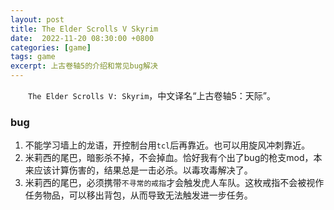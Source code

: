 ```yaml
---
layout: post
title: The Elder Scrolls V Skyrim
date:  2022-11-20 08:30:00 +0800
categories: [game]
tags: game
excerpt: 上古卷轴5的介绍和常见bug解决
---
```


&emsp;&emsp;`The Elder Scrolls V: Skyrim`，中文译名“上古卷轴5：天际”。


### bug
1. 不能学习墙上的龙语，开控制台用`tcl`后再靠近。也可以用旋风冲刺靠近。  
2. 米莉西的尾巴，暗影杀不掉，不会掉血。恰好我有个出了bug的枪支mod，本来应该计算伤害的，结果总是一击必杀。以毒攻毒解决了。  
3. 米莉西的尾巴，必须携带`不寻常的戒指`才会触发虎人车队。这枚戒指不会被视作任务物品，可以移出背包，从而导致无法触发进一步任务。  
